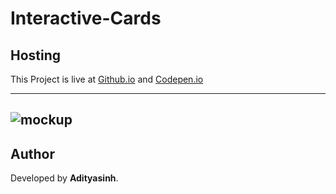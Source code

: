 # Interactive-Cards
## Hosting
 This Project is live at [Github.io](https://adityasinh-sodha.github.io/Interactive-Cards/) and [Codepen.io](https://codepen.io/Adityasinh-Sodha/full/zYgyENz)

---
![mockup](https://github.com/user-attachments/assets/84dd77b6-d157-46b6-824f-bf4fd48ae6ae)
---

## Author
Developed by **Adityasinh**.
